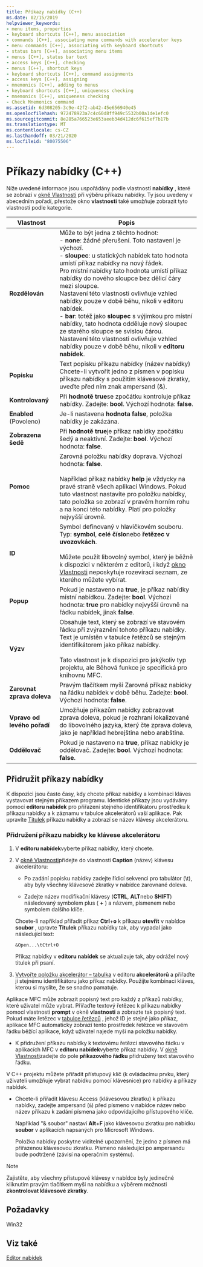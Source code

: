 ```yaml
---
title: Příkazy nabídky (C++)
ms.date: 02/15/2019
helpviewer_keywords:
- menu items, properties
- keyboard shortcuts [C++], menu association
- commands [C++], associating menu commands with accelerator keys
- menu commands [C++], associating with keyboard shortcuts
- status bars [C++], associating menu items
- menus [C++], status bar text
- access keys [C++], checking
- menus [C++], shortcut keys
- keyboard shortcuts [C++], command assignments
- access keys [C++], assigning
- mnemonics [C++], adding to menus
- keyboard shortcuts [C++], uniqueness checking
- mnemonics [C++], uniqueness checking
- Check Mnemonics command
ms.assetid: 6d308205-3c9e-42f2-ab42-45e656940e45
ms.openlocfilehash: 972478923a7c4c60d8ff949c5532b00a1de1efc0
ms.sourcegitcommit: 8e285a766523e653aeeb34d412dc6f615ef7b17b
ms.translationtype: MT
ms.contentlocale: cs-CZ
ms.lasthandoff: 03/21/2020
ms.locfileid: "80075506"
---
```

# <a name="menu-commands-c"></a>Příkazy nabídky (C++)

Níže uvedené informace jsou uspořádány podle vlastností **nabídky** , které se zobrazí v [okně Vlastnosti](/visualstudio/ide/reference/properties-window) při výběru příkazu nabídky. Ty jsou uvedeny v abecedním pořadí, přestože okno **vlastnosti** také umožňuje zobrazit tyto vlastnosti podle kategorie.

|Vlastnost|Popis|
|--------------|-----------------|
|**Rozdělován**|Může to být jedna z těchto hodnot:<br/>  - **none**: žádné přerušení. Toto nastavení je výchozí.<br/>  - **sloupec**: u statických nabídek tato hodnota umístí příkaz nabídky na nový řádek.<br/>      Pro místní nabídky tato hodnota umístí příkaz nabídky do nového sloupce bez dělicí čáry mezi sloupce.<br/>      Nastavení této vlastnosti ovlivňuje vzhled nabídky pouze v době běhu, nikoli v editoru nabídek.<br />   - **bar**: totéž jako **sloupec** s výjimkou pro místní nabídky, tato hodnota odděluje nový sloupec ze starého sloupce se svislou čárou.<br/>      Nastavení této vlastnosti ovlivňuje vzhled nabídky pouze v době běhu, nikoli v **editoru nabídek**.|
|**Popisku**|Text popisku příkazu nabídky (název nabídky) Chcete-li vytvořit jedno z písmen v popisku příkazu nabídky s použitím klávesové zkratky, uveďte před ním znak ampersand (&).|
|**Kontrolovaný**|Při **hodnotě true**se zpočátku kontroluje příkaz nabídky. Zadejte: **bool**. Výchozí hodnota: **false**.|
|**Enabled** (Povoleno)|Je-li nastavena **hodnota false**, položka nabídky je zakázána.|
|**Zobrazena šedě**|Při **hodnotě true**je příkaz nabídky zpočátku šedý a neaktivní. Zadejte: **bool**. Výchozí hodnota: **false**.|
|**Pomoc**|Zarovná položku nabídky doprava. Výchozí hodnota: **false**.<br/><br/>Například příkaz nabídky **help** je vždycky na pravé straně všech aplikací Windows. Pokud tuto vlastnost nastavíte pro položku nabídky, tato položka se zobrazí v pravém horním rohu a na konci této nabídky. Platí pro položky nejvyšší úrovně.|
|**ID**|Symbol definovaný v hlavičkovém souboru. Typ: **symbol**, **celé číslo**nebo **řetězec v uvozovkách**.<br/><br/>Můžete použít libovolný symbol, který je běžně k dispozici v některém z editorů, i když [okno Vlastnosti](/visualstudio/ide/reference/properties-window) neposkytuje rozevírací seznam, ze kterého můžete vybírat.|
|**Popup**|Pokud je nastaveno na **true**, je příkaz nabídky místní nabídkou. Zadejte: **bool**. Výchozí hodnota: **true** pro nabídky nejvyšší úrovně na řádku nabídek, jinak **false**.|
|**Výzv**|Obsahuje text, který se zobrazí ve stavovém řádku při zvýraznění tohoto příkazu nabídky. Text je umístěn v tabulce řetězců se stejným identifikátorem jako příkaz nabídky.<br/><br/>Tato vlastnost je k dispozici pro jakýkoliv typ projektu, ale Běhová funkce je specifická pro knihovnu MFC.|
|**Zarovnat zprava doleva**|Pravým tlačítkem myši Zarovná příkaz nabídky na řádku nabídek v době běhu. Zadejte: **bool**. Výchozí hodnota: **false**.|
|**Vpravo od levého pořadí**|Umožňuje příkazům nabídky zobrazovat zprava doleva, pokud je rozhraní lokalizované do libovolného jazyka, který čte zprava doleva, jako je například hebrejština nebo arabština.|
|**Oddělovač**|Pokud je nastaveno na **true**, příkaz nabídky je oddělovač. Zadejte: **bool**. Výchozí hodnota: **false**.|

## <a name="associate-menu-commands"></a>Přidružit příkazy nabídky

K dispozici jsou často časy, kdy chcete příkaz nabídky a kombinaci kláves vystavovat stejným příkazem programu. Identické příkazy jsou vydávány pomocí **editoru nabídek** pro přiřazení stejného identifikátoru prostředku k příkazu nabídky a k záznamu v tabulce akcelerátorů vaší aplikace. Pak upravíte [Titulek](../windows/menu-command-properties.md) příkazu nabídky a zobrazí se název klávesy akcelerátoru.

### <a name="to-associate-a-menu-command-with-an-accelerator-key"></a>Přidružení příkazu nabídky ke klávese akcelerátoru

1. V **editoru nabídek**vyberte příkaz nabídky, který chcete.

1. V [okně Vlastnosti](/visualstudio/ide/reference/properties-window)přidejte do vlastnosti **Caption** (název) klávesu akcelerátoru:

   - Po zadání popisku nabídky zadejte řídicí sekvenci pro tabulátor (\t), aby byly všechny klávesové zkratky v nabídce zarovnané doleva.

   - Zadejte název modifikační klávesy (**CTRL**, **ALT**nebo **SHIFT**) následovaný symbolem plus ( **+** ) a názvem, písmenem nebo symbolem dalšího klíče.

   Chcete-li například přiřadit příkaz **Ctrl**+**o** k příkazu **otevřít** v nabídce **soubor** , upravte **Titulek** příkazu nabídky tak, aby vypadal jako následující text:

   ```
   &Open...\tCtrl+O
   ```

   Příkaz nabídky v **editoru nabídek** se aktualizuje tak, aby odrážel nový titulek při psaní.

1. [Vytvořte položku akcelerátor – tabulka](../windows/adding-an-entry-to-an-accelerator-table.md) v editoru **akcelerátorů** a přiřaďte ji stejnému identifikátoru jako příkaz nabídky. Použijte kombinaci kláves, kterou si myslíte, že se snadno pamatuje.

Aplikace MFC může zobrazit popisný text pro každý z příkazů nabídky, které uživatel může vybrat. Přiřaďte textový řetězec k příkazu nabídky pomocí vlastnosti **prompt** v okně **vlastnosti** a zobrazte tak popisný text. Pokud máte řetězec v [tabulce řetězců](../windows/string-editor.md) , jehož ID je stejné jako příkaz, aplikace MFC automaticky zobrazí tento prostředek řetězce ve stavovém řádku běžící aplikace, když uživatel najede myší na položku nabídky.

- K přidružení příkazu nabídky k textovému řetězci stavového řádku v aplikacích MFC v **editoru nabídek**vyberte příkaz nabídky. V [okně Vlastnosti](/visualstudio/ide/reference/properties-window)zadejte do pole **příkazového řádku** přidružený text stavového řádku.

V C++ projektu můžete přiřadit přístupový klíč (k ovládacímu prvku, který uživateli umožňuje vybrat nabídku pomocí klávesnice) pro nabídky a příkazy nabídek.

- Chcete-li přiřadit klávesu Access (klávesovou zkratku) k příkazu nabídky, zadejte ampersand (`&`) před písmeno v nabídce název nebo název příkazu k zadání písmena jako odpovídajícího přístupového klíče.

   Například "& soubor" nastaví **Alt**+**F** jako klávesovou zkratku pro nabídku **soubor** v aplikacích napsaných pro Microsoft Windows.

   Položka nabídky poskytne viditelné upozornění, že jedno z písmen má přiřazenou klávesovou zkratku. Písmeno následující po ampersandu bude podtržené (závisí na operačním systému).

> [!NOTE]
> Zajistěte, aby všechny přístupové klávesy v nabídce byly jedinečné kliknutím pravým tlačítkem myši na nabídku a výběrem možnosti **zkontrolovat klávesové zkratky**.

## <a name="requirements"></a>Požadavky

Win32

## <a name="see-also"></a>Viz také

[Editor nabídek](../windows/menu-editor.md)

<!--
[Strings (ATL/MFC)](../atl-mfc-shared/strings-atl-mfc.md)<br/>-->